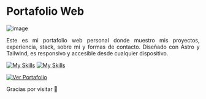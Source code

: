# Portafolio Web

![image](https://github.com/user-attachments/assets/2d59b492-9800-40e5-b25a-72b5f05c4469)

<p align="justify">Este es mi portafolio web personal donde muestro mis proyectos, experiencia, stack, sobre mí y formas de contacto.  
Diseñado con Astro y Tailwind, es responsivo y accesible desde cualquier dispositivo.</p>

[![My Skills](https://skillicons.dev/icons?i=astro&theme=light)](https://astro.build/)
[![My Skills](https://skillicons.dev/icons?i=tailwind&theme=light)](https://tailwindcss.com/)

[![Ver Portafolio](https://img.shields.io/badge/🌐%20Ver%20Portafolio-en%20línea-brightgreen)](https://portfolio-pabl0sk1.netlify.app/)

Gracias por visitar 🙌

